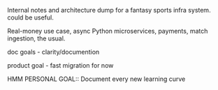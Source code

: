 Internal notes and architecture dump for a fantasy sports infra system. could be useful. 

Real-money use case, async Python microservices, payments, match ingestion, the usual.

doc goals - clarity/documention

product goal - fast migration for now

HMM PERSONAL GOAL:: Document every new learning curve